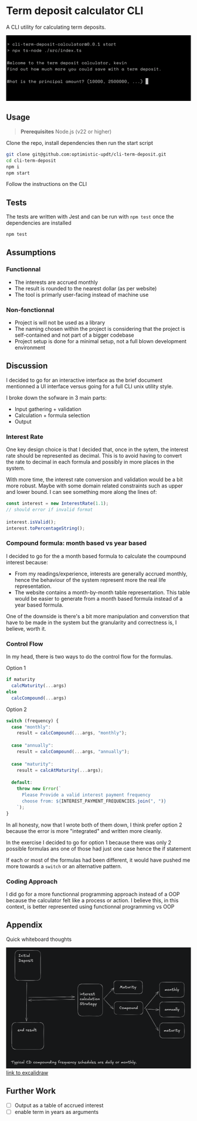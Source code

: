 # Term deposit calculator CLI

A CLI utility for calculating term deposits.

![screenshot of the tool](./cli-start@2x.png)

## Usage

> **Prerequisites**
> Node.js (v22 or higher)

Clone the repo, install dependencies then run the start script

```bash
git clone git@github.com:optimistic-updt/cli-term-deposit.git
cd cli-term-deposit
npm i
npm start
```

Follow the instructions on the CLI

## Tests

The tests are written with Jest and can be run with `npm test` once the dependencies are installed

```bash
npm test
```

## Assumptions

### Functionnal

- The interests are accrued monthly
- The result is rounded to the nearest dollar (as per website)
- The tool is primarly user-facing instead of machine use

### Non-fonctionnal

- Project is will not be used as a library
- The naming chosen within the project is considering that the project is self-contained and not part of a bigger codebase
- Project setup is done for a minimal setup, not a full blown development environment

## Discussion

I decided to go for an interactive interface as the brief document mentionned a UI interface versus going for a full CLI unix utility style.

I broke down the sofware in 3 main parts:

- Input gathering + validation
- Calculation + formula selection
- Output

### Interest Rate

One key design choice is that I decided that, once in the sytem, the interest rate should be represented as decimal. This is to avoid having to convert the rate to decimal in each formula and possibly in more places in the system.

With more time, the interest rate conversion and validation would be a bit more robust. Maybe with some domain related constraints such as upper and lower bound.
I can see something more along the lines of:

```javascript
const interest = new InterestRate(1.1);
// should error if invalid format

interest.isValid();
interest.toPercentageString();
```

### Compound formula: month based vs year based

I decided to go for the a month based formula to calculate the coumpound interest because:

- From my readings/experience, interests are generally accrued monthly, hence the behaviour of the system represent more the real life representation.
- The website contains a month-by-month table representation. This table would be easier to generate from a month based formula instead of a year based formula.

One of the downside is there's a bit more manipulation and converstion that have to be made in the system but the granularity and correctness is, I believe, worth it.

### Control Flow

In my head, there is two ways to do the control flow for the formulas.

Option 1

```typescript
if maturity
  calcMaturity(...args)
else
  calcCompound(...args)
```

Option 2

```typescript
switch (frequency) {
  case "monthly":
    result = calcCompound(...args, "monthly");

  case "annually":
    result = calcCompound(...args, "annually");

  case "maturity":
    result = calcAtMaturity(...args);

  default:
    throw new Error(`
      Please Provide a valid interest payment frequency
      choose from: ${INTEREST_PAYMENT_FREQUENCIES.join(", ")}
    `);
}
```

In all honesty, now that I wrote both of them down, I think prefer option 2 because the error is more "integrated" and written more cleanly.

In the exercise I decided to go for option 1 because there was only 2 possible formulas ans one of those had just one case hence the if statement

If each or most of the formulas had been different, it would have pushed me more towards a `switch` or an alternative pattern.

### Coding Approach

I did go for a more functionnal programming approach instead of a OOP because the calculator felt like a process or action. I believe this, in this context, is better represented using functionnal programming vs OOP

## Appendix

Quick whiteboard thoughts

![excalidraw whiteboard](./whiteboard@2x.png)
[link to excalidraw](https://link.excalidraw.com/readonly/Mh0WMyNouyjSVmPhGntu)

## Further Work

- [ ] Output as a table of accrued interest
- [ ] enable term in years as arguments
